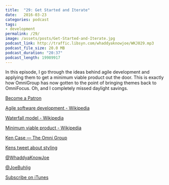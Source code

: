 ```yaml
---
title:  "29: Get Started and Iterate"
date:   2016-03-23
categories: podcast
tags:
- development
permalink: /29/
image: /assets/posts/Get-Started-and-Iterate.jpg
podcast_link: http://traffic.libsyn.com/whaddyaknowjoe/WKJ029.mp3
podcast_file_size: 20.0 MB
podcast_duration: "20:37"
podcast_length: 19989917
---
```

In this episode, I go through the ideas behind agile development and applying them to get a minimum viable product out the door. This is exactly how OmniGroup has now gotten to the point of bringing themes back to OmniFocus. Oh, and I completely missed daylight savings.
<!--more-->

[Become a Patron](http://joebuhlig.com/patron/)

[Agile software development - Wikipedia](https://en.wikipedia.org/wiki/Agile_software_development)

[Waterfall model - Wikipedia](https://en.wikipedia.org/wiki/Waterfall_model)

[Minimum viable product - Wikipedia](https://en.wikipedia.org/wiki/Minimum_viable_product)

[Ken Case — The Omni Group](http://people.omnigroup.com/kc/)

[Kens tweet about styling](https://twitter.com/kcase/status/709491281328603136)

[@WhaddyaKnowJoe](https://twitter.com/whaddyaknowjoe)

[@JoeBuhlig](https://twitter.com/JoeBuhlig)

[Subscribe on iTunes](https://itunes.apple.com/us/podcast/whaddya-know-joe/id1035426948)